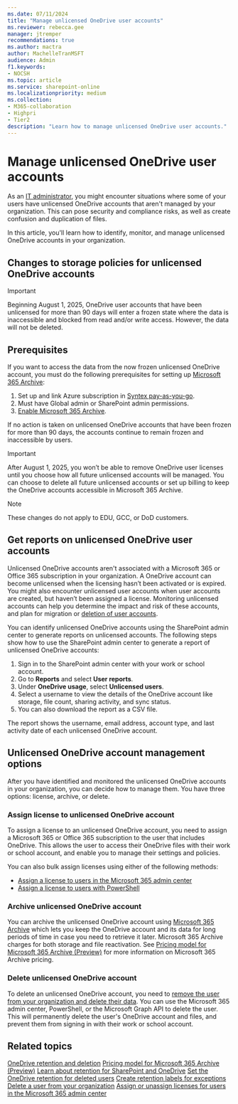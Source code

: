```yaml
---
ms.date: 07/11/2024
title: "Manage unlicensed OneDrive user accounts"
ms.reviewer: rebecca.gee
manager: jtremper
recommendations: true
ms.author: mactra
author: MachelleTranMSFT
audience: Admin
f1.keywords:
- NOCSH
ms.topic: article
ms.service: sharepoint-online
ms.localizationpriority: medium
ms.collection:
- M365-collaboration
- Highpri
- Tier2
description: "Learn how to manage unlicensed OneDrive user accounts."
---
```


# Manage unlicensed OneDrive user accounts

As an [IT administrator](/microsoft-365/admin/add-users/about-admin-roles), you might encounter situations where some of your users have unlicensed OneDrive accounts that aren't managed by your organization. This can pose security and compliance risks, as well as create confusion and duplication of files.

In this article, you'll learn how to identify, monitor, and manage unlicensed OneDrive accounts in your organization.

## Changes to storage policies for unlicensed OneDrive accounts

> [!IMPORTANT]
> Beginning August 1, 2025, OneDrive user accounts that have been unlicensed for more than 90 days will enter a frozen state where the data is inaccessible and blocked from read and/or write access. However, the data will not be deleted.

## Prerequisites

If you want to access the data from the now frozen unlicensed OneDrive account, you must do the following prerequisites for setting up [Microsoft 365 Archive](/microsoft-365/syntex/archive/archive-setup):

1. Set up and link Azure subscription in [Syntex pay-as-you-go](/microsoft-365/syntex/syntex-azure-billing).
2. Must have Global admin or SharePoint admin permissions.
3. [Enable Microsoft 365 Archive](/microsoft-365/syntex/syntex-azure-billing).

If no action is taken on unlicensed OneDrive accounts that have been frozen for more than 90 days, the accounts continue to remain frozen and inaccessible by users.

> [!IMPORTANT]
> After August 1, 2025, you won’t be able to remove OneDrive user licenses until you choose how all future unlicensed accounts will be managed. You can choose to delete all future unlicensed accounts or set up billing to keep the OneDrive accounts accessible in Microsoft 365 Archive.

> [!NOTE]
> These changes do not apply to EDU, GCC, or DoD customers.

## Get reports on unlicensed OneDrive user accounts

Unlicensed OneDrive accounts aren't associated with a Microsoft 365 or Office 365 subscription in your organization. A OneDrive account can become unlicensed when the licensing hasn’t been activated or is expired. You might also encounter unlicensed user accounts when user accounts are created, but haven’t been assigned a license. Monitoring unlicensed accounts can help you determine the impact and risk of these accounts, and plan for migration or [deletion of user accounts](/microsoft-365/admin/add-users/delete-a-user).

You can identify unlicensed OneDrive accounts using the SharePoint admin center to generate reports on unlicensed accounts. The following steps show how to use the SharePoint admin center to generate a report of unlicensed OneDrive accounts:

1. Sign in to the SharePoint admin center with your work or school account.
2. Go to **Reports** and select **User reports**.
3. Under **OneDrive usage**, select **Unlicensed users**.
4. Select a username to view the details of the OneDrive account like storage, file count, sharing activity, and sync status.
5. You can also download the report as a CSV file.

The report shows the username, email address, account type, and last activity date of each unlicensed OneDrive account.

## Unlicensed OneDrive account management options

After you have identified and monitored the unlicensed OneDrive accounts in your organization, you can decide how to manage them. You have three options: license, archive, or delete.

### Assign license to unlicensed OneDrive account

To assign a license to an unlicensed OneDrive account, you need to assign a Microsoft 365 or Office 365 subscription to the user that includes OneDrive. This allows the user to access their OneDrive files with their work or school account, and enable you to manage their settings and policies.

You can also bulk assign licenses using either of the following methods:

- [Assign a license to users in the Microsoft 365 admin center](/microsoft-365/admin/manage/assign-licenses-to-users)
- [Assign a license to users with PowerShell](/microsoft-365/enterprise/assign-licenses-to-user-accounts-with-microsoft-365-powershell)

### Archive unlicensed OneDrive account

You can archive the unlicensed OneDrive account using [Microsoft 365 Archive](/microsoft-365/syntex/archive/archive-overview) which lets you keep the OneDrive account and its data for long periods of time in case you need to retrieve it later. Microsoft 365 Archive charges for both storage and file reactivation. See [Pricing model for Microsoft 365 Archive (Preview)](/microsoft-365/syntex/archive/archive-pricing) for more information on Microsoft 365 Archive pricing.

### Delete unlicensed OneDrive account

To delete an unlicensed OneDrive account, you need to [remove the user from your organization and delete their data](/microsoft-365/admin/add-users/delete-a-user). You can use the Microsoft 365 admin center, PowerShell, or the Microsoft Graph API to delete the user. This will permanently delete the user's OneDrive account and files, and prevent them from signing in with their work or school account.

## Related topics

[OneDrive retention and deletion](retention-and-deletion.md)
[Pricing model for Microsoft 365 Archive (Preview)](/microsoft-365/archive/archive-pricing)
[Learn about retention for SharePoint and OneDrive](/purview/retention-policies-sharepoint#how-retention-works-with-microsoft-365-archive)
[Set the OneDrive retention for deleted users](set-retention.md)
[Create retention labels for exceptions](/purview/create-retention-labels-data-lifecycle-management)
[Delete a user from your organization](/microsoft-365/admin/add-users/delete-a-user)
[Assign or unassign licenses for users in the Microsoft 365 admin center](/microsoft-365/admin/manage/assign-licenses-to-users)
